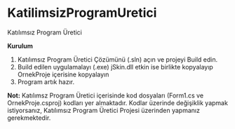 # KatilimsizProgramUretici
Katılımsız Program Üretici


**Kurulum**

1. Katılımsız Program Üretici Çözümünü (.sln) açın ve projeyi Build edin.
2. Build edilen uygulamalayı (.exe) jSkin.dll etkin ise birlikte kopyalayıp OrnekProje içerisine kopyalayın
3. Program artık hazır.

**Not:** Katılımsz Program Üretici içerisinde kod dosyaları (Form1.cs ve OrnekProje.csproj) kodları yer almaktadır.
Kodlar üzerinde değişiklik yapmak istiyorsanız, Katılımsız Program Üretici Projesi üzerinden yapmanız gerekmektedir.
